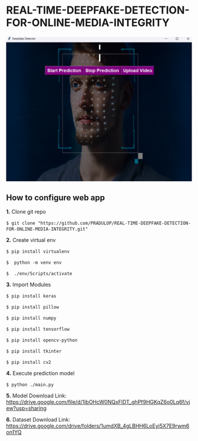 # REAL-TIME-DEEPFAKE-DETECTION-FOR-ONLINE-MEDIA-INTEGRITY


![Logo](./Resources/ui.png)


## How to configure web app
**1.** Clone git repo

```shell
$ git clone "https://github.com/PRADULOP/REAL-TIME-DEEPFAKE-DETECTION-FOR-ONLINE-MEDIA-INTEGRITY.git"
```

**2.** Create virtual env

```shell
$ pip install virtualenv
```
```shell
$  python -m venv env
```
```shell
$  ./env/Scripts/activate
```
**3.** Import Modules

```shell
$ pip install keras
```
```shell
$ pip install pillow
```
```shell
$ pip install numpy
```
```shell
$ pip install tensorflow
```
```shell
$ pip install opencv-python     
```
```shell
$ pip install tkinter     
```
```shell
$ pip install cv2    
```
**4.** Execute prediction model
```shell
$ python ./main.py      
```
**5.** Model Download Link:
         https://drive.google.com/file/d/1ibOHcW0NQxFlDT_ghPf9HGKqZ6o0Lq6f/view?usp=sharing

**6.** Dataset Download Link:
https://drive.google.com/drive/folders/1umdXB_4gLBHH6LoEyi5X7E9rwm6on1YQ
